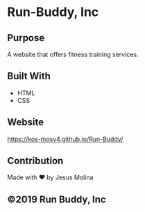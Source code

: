 # Run-Buddy, Inc

## Purpose
A website that offers fitness training services.


## Built With
* HTML
* CSS

## Website
https://kos-mosv4.github.io/Run-Buddy/

## Contribution
Made with ❤️ by Jesus Molina

## ©️2019 Run Buddy, Inc

